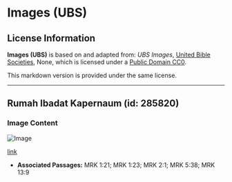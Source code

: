 # Images (UBS)

## License Information

**Images (UBS)** is based on and adapted from: _UBS Images_, [United Bible Societies](https://unitedbiblesocieties.org/), None, which is licensed under a [Public Domain CC0](https://creativecommons.org/public-domain/cc0/).

This markdown version is provided under the same license.



--------------------------------

## Rumah Ibadat Kapernaum (id: 285820)

### Image Content

![Image](https://cdn.aquifer.bible/aquifer-content/resources/Media/UBS-0044_synagogue_capernaum.jpg)

[link](https://cdn.aquifer.bible/aquifer-content/resources/Media/UBS-0044_synagogue_capernaum.jpg)

* **Associated Passages:** MRK 1:21; MRK 1:23; MRK 2:1; MRK 5:38; MRK 13:9

